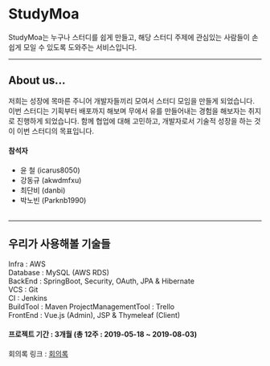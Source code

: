 StudyMoa
==========
StudyMoa는 누구나 스터디를 쉽게 만들고, 해당 스터디 주제에 관심있는 사람들이 손쉽게 모일 수 있도록 도와주는 서비스입니다.
- - -
## About us...
 저희는 성장에 목마른 주니어 개발자들끼리 모여서 스터디 모임을 만들게 되었습니다.  이번 스터디는 기획부터 배포까지 해보며 무에서 유를 만들어내는 경험을 해보자는 취지로 진행하게 되었습니다. 함께 협업에 대해 고민하고, 개발자로서 기술적 성장을 하는 것이 이번 스터디의 목표입니다.

#### 참석자
* 윤 철 (icarus8050)
* 강동규 (akwdmfxu)
* 최단비 (danbi)
* 박노빈 (Parknb1990)
<br><br>

- - -
## 우리가 사용해볼 기술들
Infra : AWS<br>
Database : MySQL (AWS RDS)<br>
BackEnd : SpringBoot, Security, OAuth, JPA & Hibernate<br>
VCS : Git<br>
CI : Jenkins<br>
BuildTool : Maven
ProjectManagementTool : Trello<br>
FrontEnd : Vue.js (Admin), JSP & Thymeleaf (Client)

#### 프로젝트 기간 : 3개월 (총 12주 : 2019-05-18 ~ 2019-08-03)
회의록 링크 : [회의록](/Minutes/week_1.md)<br>
